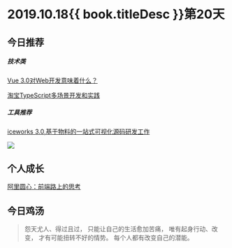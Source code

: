 # 2019.10.18{{ book.titleDesc }}第20天

## 今日推荐

##### 技术类

[Vue 3.0对Web开发意味着什么？](https://mp.weixin.qq.com/s/5LxFhWv4cO6hAHlg3ax1Fg)

[淘宝TypeScript多场景开发和实践](https://mp.weixin.qq.com/s/N6Jmrbi-3AY_uo_lc-dBiw)

##### 工具推荐

[iceworks 3.0,基于物料的一站式可视化源码研发工作](https://github.com/alibaba/ice/issues/2369)

![](https://camo.githubusercontent.com/b5429c1f03418fc073b49e03fc39f749a217078b/68747470733a2f2f696d672e616c6963646e2e636f6d2f7466732f5442316b43585a58784431674b306a535a4679585863694f5658612d323834302d313435362e706e67)


## 个人成长

[阿里圆心：前端路上的思考](https://mp.weixin.qq.com/s/cg6_0qSy-nd7YZUsF6gWZw)

## 今日鸡汤

> 怨天尤人、得过且过，
> 只能让自己的生活愈加苦痛，
> 唯有起身行动、改变，
> 才有可能扭转不好的情势。
> 每个人都有改变自己的潜能。



